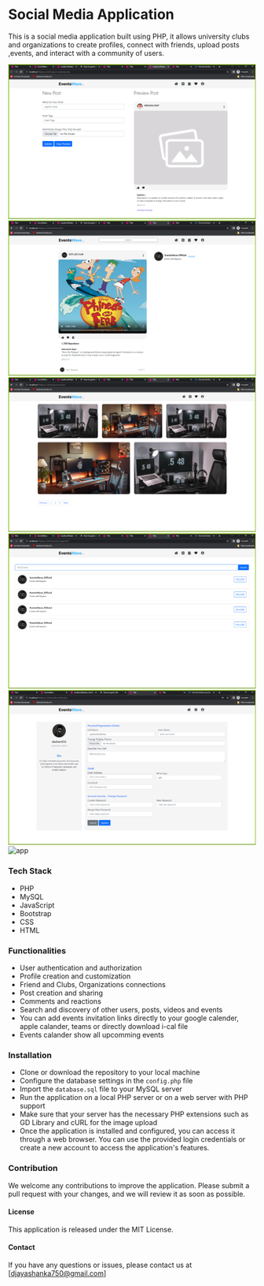 
# Social Media Application

This is a social media application built using PHP, it allows university clubs and organizations to create profiles, connect with friends, upload posts ,events, and interact with a community of users.

![app](https://github.com/Deshan555/Social-Media-Platform/blob/master/app-Screenshots/Screenshot_11.png)
![app](https://github.com/Deshan555/Social-Media-Platform/blob/master/app-Screenshots/Screenshot_12.png)
![app](https://github.com/Deshan555/Social-Media-Platform/blob/master/app-Screenshots/Screenshot_13.png)
![app](https://github.com/Deshan555/Social-Media-Platform/blob/master/app-Screenshots/Screenshot_14.png)
![app](https://github.com/Deshan555/Social-Media-Platform/blob/master/app-Screenshots/Screenshot_10.png)
![app](https://github.com/Deshan555/Social-Media-Platform/blob/master/app-Screenshots/Screenshot_09.png)

### Tech Stack

- PHP
- MySQL
- JavaScript
- Bootstrap
- CSS
- HTML

### Functionalities
- User authentication and authorization
- Profile creation and customization
- Friend and Clubs, Organizations connections
- Post creation and sharing
- Comments and reactions
- Search and discovery of other users, posts, videos and events
- You can add events invitation links directly to your google calender, apple calander, teams or directly download i-cal file
- Events calander show all upcomming events

### Installation
- Clone or download the repository to your local machine
- Configure the database settings in the `config.php` file
- Import the `database.sql` file to your MySQL server
- Run the application on a local PHP server or on a web server with PHP support
- Make sure that your server has the necessary PHP extensions such as GD Library and cURL for the image upload
- Once the application is installed and configured, you can access it through a web browser. You can use the provided login credentials or create a new account to access the application's features.

### Contribution
We welcome any contributions to improve the application. Please submit a pull request with your changes, and we will review it as soon as possible.

#### License
This application is released under the MIT License.

#### Contact
If you have any questions or issues, please contact us at [djayashanka750@gmail.com]
